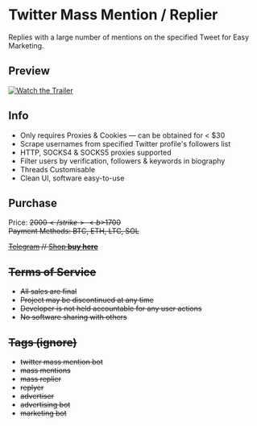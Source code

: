 # Twitter Mass Mention / Replier
Replies with a large number of mentions on the specified Tweet for Easy Marketing.

## Preview
[![Watch the Trailer](https://user-images.githubusercontent.com/106108005/169876989-88cddcb2-7e06-4f11-a247-37a38e363271.png)](https://alcxpone.sellix.io)

## Info
- Only requires Proxies & Cookies — can be obtained for < $30
- Scrape usernames from specified Twitter profile's followers list
- HTTP, SOCKS4 & SOCKS5 proxies supported
- Filter users by verification, followers & keywords in biography
- Threads Customisable
- Clean UI, software easy-to-use

## Purchase
Price: <strike>$2000</strike> <b>$1700</b><br>
Payment Methods: BTC, ETH, LTC, SOL

[Telegram](https://t.me/alcxpone) // [Shop **buy here**](https://alcxpone.sellix.io)

## Terms of Service
- All sales are final
- Project may be discontinued at any time
- Developer is not held accountable for any user actions
- No software sharing with others

## Tags (ignore)
- twitter mass mention bot
- mass mentions
- mass replier
- replyer
- advertiser
- advertising bot
- marketing bot
